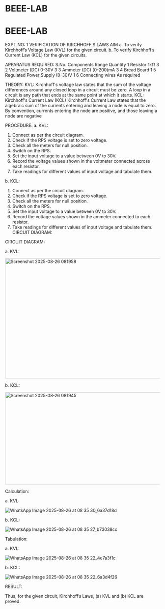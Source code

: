 # BEEE-LAB
# BEEE-LAB

EXPT NO: 1	VERIFICATION OF KIRCHHOFF’S LAWS
AIM
a.   To verify Kirchhoff’s Voltage Law (KVL) for the given circuit. 
b.   To verify Kirchhoff’s Current Law (KCL) for the given circuits.

APPARATUS REQUIRED:
S.No.	Components	Range	Quantity
1	Resistor	1kΩ	3
2	Voltmeter (DC)	0-30V	3
3	Ammeter (DC)	(0-200)mA	3
4	Bread Board		1
5	Regulated Power Supply	(0-30)V	1
6	Connecting wires		As required

THEORY:
KVL: Kirchhoff's voltage law states that the sum of the voltage differences around any closed loop in a circuit must be zero. A loop in a circuit is any path that ends at the same point at which it starts.
KCL:
Kirchhoff's Current Law (KCL) Kirchhoff's Current Law states that the algebraic sum of the currents entering and leaving a node is equal to zero. By convention, currents entering the node are positive, and those leaving a node are negative


PROCEDURE:
a.   KVL:
1.   Connect as per the circuit diagram.
2.   Check if the RPS voltage is set to zero voltage.
3.   Check all the meters for null position.
4.   Switch on the RPS.
5.   Set the input voltage to a value between 0V to 30V.
6.   Record the voltage values shown in the voltmeter connected across each resistor.
7.   Take readings for different values of input voltage and tabulate them.


b.  KCL:
1.   Connect as per the circuit diagram.
2.   Check if the RPS voltage is set to zero voltage.
3.   Check all the meters for null position.
4.   Switch on the RPS.
5.   Set the input voltage to a value between 0V to 30V.
6.   Record the voltage values shown in the ammeter connected to each resistor.
7.   Take readings for different values of input voltage and tabulate them. 
CIRCUIT DIAGRAM:

CIRCUIT DIAGRAM:


a.   KVL:
 
<img width="711" height="391" alt="Screenshot 2025-08-26 081958" src="https://github.com/user-attachments/assets/08cb3a33-a4c2-4dc8-b8cf-8c95605583de" />


b.  KCL:

<img width="634" height="300" alt="Screenshot 2025-08-26 081945" src="https://github.com/user-attachments/assets/a69688a4-55ca-4fbc-a3ae-b59b75c41ebf" />
 

Calculation:

a.   KVL:
 
![WhatsApp Image 2025-08-26 at 08 35 30_6a37d18d](https://github.com/user-attachments/assets/389dda56-416e-43c7-9936-5977d32f8ee3)


b.  KCL:


![WhatsApp Image 2025-08-26 at 08 35 27_b73038cc](https://github.com/user-attachments/assets/314ea083-317c-4ce8-896f-9daa856d099b)


Tabulation:

a.   KVL:

 ![WhatsApp Image 2025-08-26 at 08 35 22_4e7a3f1c](https://github.com/user-attachments/assets/66598abf-a45c-4d12-bcf1-45f8c0b9468e)



b.  KCL:

![WhatsApp Image 2025-08-26 at 08 35 22_6a3d4f26](https://github.com/user-attachments/assets/cacfe808-919c-4783-81c6-5b07daff58b9)



RESULT:

Thus, for the given circuit, Kirchhoff’s Laws, (a) KVL and (b) KCL are proved.
